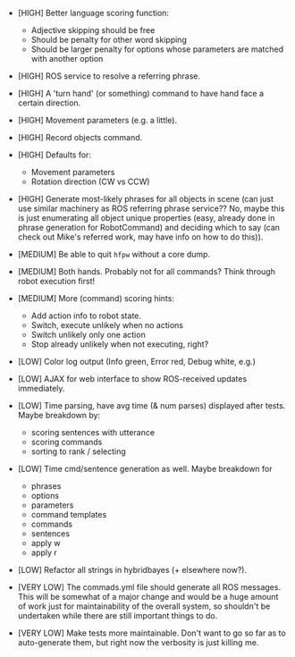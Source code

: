 - [HIGH] Better language scoring function:
	- Adjective skipping should be free
	- Should be penalty for other word skipping
	- Should be larger penalty for options whose parameters are matched with another option

- [HIGH] ROS service to resolve a referring phrase.

- [HIGH] A 'turn hand' (or something) command to have hand face a certain direction.

- [HIGH] Movement parameters (e.g. a little).

- [HIGH] Record objects command.

- [HIGH] Defaults for:
	- Movement parameters
	- Rotation direction (CW vs CCW)

- [HIGH] Generate most-likely phrases for all objects in scene (can just use similar machinery as ROS referring phrase service?? No, maybe this is just enumerating all object unique properties (easy, already done in phrase generation for RobotCommand) and deciding which to say (can check out Mike's referred work, may have info on how to do this)).

- [MEDIUM] Be able to quit `hfpw` without a core dump.

- [MEDIUM] Both hands. Probably not for all commands? Think through robot execution first!

- [MEDIUM] More (command) scoring hints:
	- Add action info to robot state.
	- Switch, execute unlikely when no actions
	- Switch unlikely only one action
	- Stop already unlikely when not executing, right?

- [LOW] Color log output (Info green, Error red, Debug white, e.g.)

- [LOW] AJAX for web interface to show ROS-received updates immediately.

- [LOW] Time parsing, have avg time (& num parses) displayed after tests. Maybe breakdown by:
	- scoring sentences with utterance
	- scoring commands
	- sorting to rank / selecting

- [LOW] Time cmd/sentence generation as well. Maybe breakdown for
	- phrases
	- options
	- parameters
	- command templates
	- commands
	- sentences
	- apply w
	- apply r

- [LOW] Refactor all strings in hybridbayes (+ elsewhere now?).

- [VERY LOW] The commads.yml file should generate all ROS messages. This will be somewhat of a major change and would be a huge amount of work just for maintainability of the overall system, so shouldn't be undertaken while there are still important things to do.

- [VERY LOW] Make tests more maintainable. Don't want to go so far as to auto-generate them, but right now the verbosity is just killing me.
